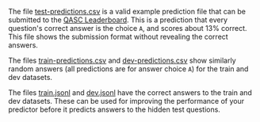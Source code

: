 The file [test-predictions.csv](test-predictions.csv) is a valid example prediction file that can be submitted to the [QASC Leaderboard](https://leaderboard.allenai.org/). This is a prediction that every question's correct answer is the choice `A`, and scores about 13% correct. This file shows the submission format without revealing the correct answers.

The files [train-predictions.csv](train-predictions.csv) and [dev-predictions.csv](dev-predictions.csv) show similarly random answers (all predictions are for answer choice `A`) for the train and dev datasets.

The files [train.jsonl](train.jsonl) and [dev.jsonl](dev.jsonl) have the correct answers to the train and dev datasets. These can be used for improving the performance of your predictor before it predicts answers to the hidden test questions.
